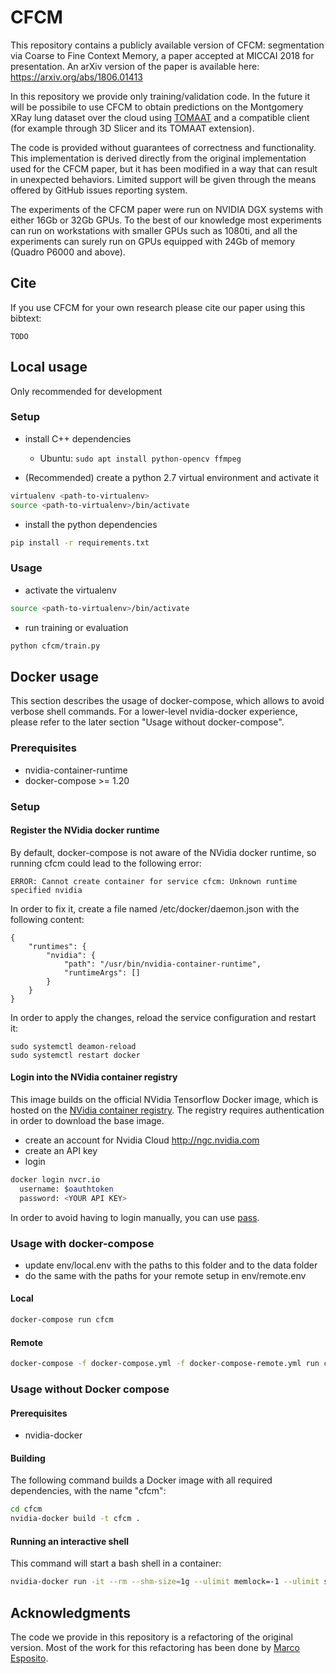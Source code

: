 # CFCM
This repository contains a publicly available version of
CFCM: segmentation via Coarse to Fine Context Memory,
a paper accepted at MICCAI 2018 for presentation. An arXiv version of the paper is available here: https://arxiv.org/abs/1806.01413

In this repository we provide only training/validation code. In the future it will be possibile to use
CFCM to obtain predictions on the Montgomery XRay lung dataset over the cloud
using [TOMAAT](https://tomaatcloud.github.io) and a compatible client
(for example through 3D Slicer and its TOMAAT extension).

The code is provided without guarantees of correctness and functionality.
This implementation is derived directly from the original implementation used for the CFCM paper,
but it has been modified in a way that can result in unexpected behaviors.
Limited support will be given through the means offered by GitHub issues reporting system.

The experiments of the CFCM paper were run on NVIDIA DGX systems with either 16Gb or 32Gb GPUs. 
To the best of our knowledge most experiments can run on workstations with smaller GPUs such as 1080ti, and all the experiments can surely run on GPUs equipped with 24Gb of memory (Quadro P6000 and above).

## Cite

If you use CFCM for your own research please cite our paper using this bibtext:

```
TODO
```

## Local usage
Only recommended for development

### Setup

* install C++ dependencies
  * Ubuntu: `sudo apt install python-opencv ffmpeg`

* (Recommended) create a python 2.7 virtual environment and activate it
```bash 
virtualenv <path-to-virtualenv>
source <path-to-virtualenv>/bin/activate
```
* install the python dependencies
```bash
pip install -r requirements.txt
```

### Usage

* activate the virtualenv 
```bash 
source <path-to-virtualenv>/bin/activate
```
* run training or evaluation
```bash
python cfcm/train.py
```

## Docker usage
This section describes the usage of docker-compose, which allows to avoid verbose shell commands. For a lower-level nvidia-docker experience, please refer to the later section "Usage without docker-compose".

### Prerequisites

* nvidia-container-runtime
* docker-compose >= 1.20

### Setup

#### Register the NVidia docker runtime
By default, docker-compose is not aware of the NVidia docker runtime, so running cfcm could lead to the following error:
```
ERROR: Cannot create container for service cfcm: Unknown runtime specified nvidia   
```

In order to fix it, create a file named /etc/docker/daemon.json with the following content:
```
{
    "runtimes": {
        "nvidia": {
            "path": "/usr/bin/nvidia-container-runtime",
            "runtimeArgs": []
        }
    }
}
```
In order to apply the changes, reload the service configuration and restart it:
```
sudo systemctl deamon-reload
sudo systemctl restart docker
```

#### Login into the NVidia container registry
This image builds on the official NVidia Tensorflow Docker image, which is hosted on the [NVidia container registry](https://www.nvidia.com/en-us/gpu-cloud/deep-learning-containers/). The registry requires authentication in order to download the base image.

* create an account for Nvidia Cloud http://ngc.nvidia.com
* create an API key
* login
```bash
docker login nvcr.io
  username: $oauthtoken 
  password: <YOUR API KEY>
```

In order to avoid having to login manually, you can use [pass](https://www.passwordstore.org/).

### Usage with docker-compose
* update env/local.env with the paths to this folder and to the data folder
* do the same with the paths for your remote setup in env/remote.env

#### Local

```bash
docker-compose run cfcm
```

#### Remote
```bash
docker-compose -f docker-compose.yml -f docker-compose-remote.yml run cfcm
```

### Usage without Docker compose

#### Prerequisites

* nvidia-docker

#### Building
The following command builds a Docker image with all required dependencies, with the name "cfcm":
```bash
cd cfcm
nvidia-docker build -t cfcm .
```

#### Running an interactive shell
This command will start a bash shell in a container:
```bash
nvidia-docker run -it --rm --shm-size=1g --ulimit memlock=-1 --ulimit stack=67108864 cfcm bash
```

## Acknowledgments
The code we provide in this repository is a refactoring of the original version. Most of the work for this refactoring has been done by [Marco Esposito](https://github.com/marcoesposito1988).


